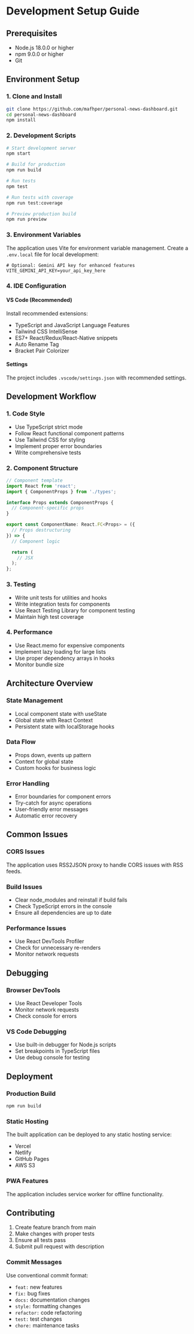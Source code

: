 # Development Setup Guide

## Prerequisites

- Node.js 18.0.0 or higher
- npm 9.0.0 or higher
- Git

## Environment Setup

### 1. Clone and Install

```bash
git clone https://github.com/mafhper/personal-news-dashboard.git
cd personal-news-dashboard
npm install
```

### 2. Development Scripts

```bash
# Start development server
npm start

# Build for production
npm run build

# Run tests
npm test

# Run tests with coverage
npm run test:coverage

# Preview production build
npm run preview
```

### 3. Environment Variables

The application uses Vite for environment variable management. Create a `.env.local` file for local development:

```env
# Optional: Gemini API key for enhanced features
VITE_GEMINI_API_KEY=your_api_key_here
```

### 4. IDE Configuration

#### VS Code (Recommended)

Install recommended extensions:

- TypeScript and JavaScript Language Features
- Tailwind CSS IntelliSense
- ES7+ React/Redux/React-Native snippets
- Auto Rename Tag
- Bracket Pair Colorizer

#### Settings

The project includes `.vscode/settings.json` with recommended settings.

## Development Workflow

### 1. Code Style

- Use TypeScript strict mode
- Follow React functional component patterns
- Use Tailwind CSS for styling
- Implement proper error boundaries
- Write comprehensive tests

### 2. Component Structure

```typescript
// Component template
import React from 'react';
import { ComponentProps } from './types';

interface Props extends ComponentProps {
  // Component-specific props
}

export const ComponentName: React.FC<Props> = ({
  // Props destructuring
}) => {
  // Component logic

  return (
    // JSX
  );
};
```

### 3. Testing

- Write unit tests for utilities and hooks
- Write integration tests for components
- Use React Testing Library for component testing
- Maintain high test coverage

### 4. Performance

- Use React.memo for expensive components
- Implement lazy loading for large lists
- Use proper dependency arrays in hooks
- Monitor bundle size

## Architecture Overview

### State Management

- Local component state with useState
- Global state with React Context
- Persistent state with localStorage hooks

### Data Flow

- Props down, events up pattern
- Context for global state
- Custom hooks for business logic

### Error Handling

- Error boundaries for component errors
- Try-catch for async operations
- User-friendly error messages
- Automatic error recovery

## Common Issues

### CORS Issues

The application uses RSS2JSON proxy to handle CORS issues with RSS feeds.

### Build Issues

- Clear node_modules and reinstall if build fails
- Check TypeScript errors in the console
- Ensure all dependencies are up to date

### Performance Issues

- Use React DevTools Profiler
- Check for unnecessary re-renders
- Monitor network requests

## Debugging

### Browser DevTools

- Use React Developer Tools
- Monitor network requests
- Check console for errors

### VS Code Debugging

- Use built-in debugger for Node.js scripts
- Set breakpoints in TypeScript files
- Use debug console for testing

## Deployment

### Production Build

```bash
npm run build
```

### Static Hosting

The built application can be deployed to any static hosting service:

- Vercel
- Netlify
- GitHub Pages
- AWS S3

### PWA Features

The application includes service worker for offline functionality.

## Contributing

1. Create feature branch from main
2. Make changes with proper tests
3. Ensure all tests pass
4. Submit pull request with description

### Commit Messages

Use conventional commit format:

- `feat:` new features
- `fix:` bug fixes
- `docs:` documentation changes
- `style:` formatting changes
- `refactor:` code refactoring
- `test:` test changes
- `chore:` maintenance tasks
